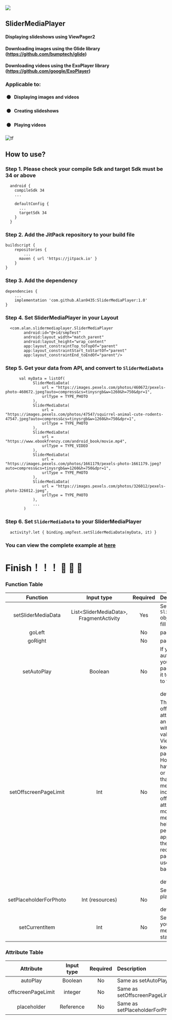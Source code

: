 [![](https://jitpack.io/v/Alan9435/SliderMediaPlayer.svg)](https://jitpack.io/#Alan9435/SliderMediaPlayer)

## SliderMediaPlayer

#### Displaying slideshows using ViewPager2

#### Downloading images using the Glide library (https://github.com/bumptech/glide)

#### Downloading videos using the ExoPlayer library (https://github.com/google/ExoPlayer)

### Applicable to:
####  &nbsp;⚫ &nbsp; Displaying images and videos
####  &nbsp;⚫ &nbsp; Creating slideshows
####  &nbsp;⚫ &nbsp; Playing videos
![tf](https://github.com/Alan9435/SliderMediaPlayer/assets/81663054/d35a6237-432e-4b64-aca9-1548c7548a1d)


## How to use?
### Step 1. Please check your compile Sdk and target Sdk must be 34 or above
```
  android {
    compileSdk 34
    ...

    defaultConfig {
      ...
      targetSdk 34
    }
  }
```

### Step 2. Add the JitPack repository to your build file
```
buildscript {
    repositories {
	    ...
      maven { url 'https://jitpack.io' }
    }
}
 ```

### Step 3. Add the dependency
```
dependencies {
    ...
    implementation 'com.github.Alan9435:SliderMediaPlayer:1.0'
}
```

### Step 4. Set SliderMediaPlayer in your Layout
```
  <com.alan.slidermediaplayer.SliderMediaPlayer
        android:id="@+id/smpTest"
        android:layout_width="match_parent"
        android:layout_height="wrap_content"
        app:layout_constraintTop_toTopOf="parent"
        app:layout_constraintStart_toStartOf="parent"
        app:layout_constraintEnd_toEndOf="parent"/>
```

### Step 5. Get your data from API, and convert to `SliderMediaData`
```
      val myData = listOf(
            SliderMediaData(
                url = "https://images.pexels.com/photos/460672/pexels-photo-460672.jpeg?auto=compress&cs=tinysrgb&w=1260&h=750&dpr=1",
                urlType = TYPE_PHOTO
            ),
            SliderMediaData(
                url = "https://images.pexels.com/photos/47547/squirrel-animal-cute-rodents-47547.jpeg?auto=compress&cs=tinysrgb&w=1260&h=750&dpr=1",
                urlType = TYPE_PHOTO
            ),
            SliderMediaData(
                url = "https://www.ebookfrenzy.com/android_book/movie.mp4",
                urlType = TYPE_VIDEO
            ),
            SliderMediaData(
                url = "https://images.pexels.com/photos/1661179/pexels-photo-1661179.jpeg?auto=compress&cs=tinysrgb&w=1260&h=750&dpr=1",
                urlType = TYPE_PHOTO
            ),
            SliderMediaData(
                url = "https://images.pexels.com/photos/326012/pexels-photo-326012.jpeg",
                urlType = TYPE_PHOTO
            ),
            ...
        )
```

### Step 6. Set `SliderMediaData` to your SliderMediaPlayer
```
  activity?.let { binding.smpTest.setSliderMediaData(myData, it) }
```

### You can view the complete example at [here](app/src/main/java/com/alan/slidermediaplayerliberay/MainActivity.kt)


#  Finish！！！ :tada: :tada: :tada:

### Function Table
|   Function  | Input type   |  Required  | Description |
| :---:   | :---: | :---: | :--- |
| setSliderMediaData | List\<SliderMediaData\>, FragmentActivity   | Yes | Set a list of `SliderMediaData` objects as data to fill your screen |
| goLeft |  | No | page to Left |
| goRight |  | No | page to right |
| setAutoPlay | Boolean | No | If you want Play automatically when you scroll to video page, you can set it to true else set it to false <br><br> default : false |
| setOffscreenPageLimit | Int | No | The offscreenPageLimit attribute is set as an integer value, with a default value of 1, so the ViewPager only keeps the current page in memory. However, if you have a lot of pages or complex pages that take up a lot of memory, you can increase the offscreenPageLimit attribute to retain more pages in memory. This can help to improve the performance of the app and reduce the amount of time required to reload pages when the user navigates back to them <br><br> default : 1 |
| setPlaceholderForPhoto | Int (resources) | No | Set photo page placeholder <br><br> default : ![loading](https://github.com/Alan9435/SliderMediaPlayer/assets/81663054/584ad1e7-0681-4063-a9a5-c60bcf062fd9) |
| setCurrentItem | Int | No | Set current page, you can use this method to set the start page  |

### Attribute Table
|   Attribute  | Input type   |  Required  | Description |
| :---:   | :---: | :---: | :--- |
| autoPlay | Boolean | No | Same as setAutoPlay |
| offscreenPageLimit | integer | No | Same as setOffscreenPageLimit |
| placeholder | Reference | No | Same as setPlaceholderForPhoto |



